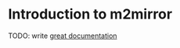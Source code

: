 # Introduction to m2mirror

TODO: write [great documentation](http://jacobian.org/writing/what-to-write/)
